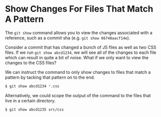 # Show Changes For Files That Match A Pattern

The `git show` command allows you to view the changes associated with a
reference, such as a commit sha (e.g. `git show 86748aacf14e`).

Consider a commit that has changed a bunch of JS files as well as two CSS
files. If we run `git show abcd1234`, we will see all of the changes to each
file which can result in quite a bit of noise. What if we only want to view
the changes to the CSS files?

We can instruct the command to only show changes to files that match a
pattern by tacking that pattern on to the end.

```bash
$ git show abcd1234 *.css
```

Alternatively, we could scope the output of the command to the files that
live in a certain directory.

```bash
$ git show abcd1235 src/css
```
